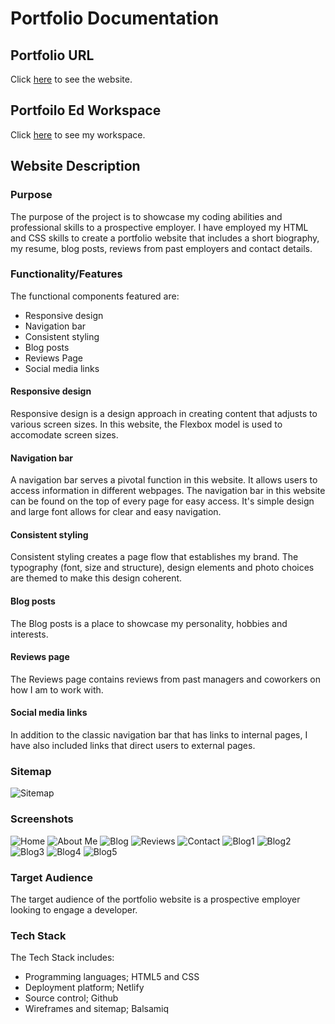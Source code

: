 # Portfolio Documentation
## Portfolio URL
Click [here]() to see the website.

## Portfoilo Ed Workspace
Click [here](https://edstem.org/courses/4965/workspaces/ppTn26hkW47PemwZvHR2UzeWp5FhrZBR) to see my workspace.

## Website Description
### Purpose
The purpose of the project is to showcase my coding abilities and professional skills to a prospective employer. I have employed my HTML and CSS skills to create a portfolio website that includes a short biography, my resume, blog posts, reviews from past employers and contact details.

### Functionality/Features
The functional components featured are:
* Responsive design
* Navigation bar
* Consistent styling
* Blog posts
* Reviews Page
* Social media links


#### Responsive design
Responsive design is a design approach in creating content that adjusts to various screen sizes. In this website, the Flexbox model is used to accomodate screen sizes.

#### Navigation bar
A navigation bar serves a pivotal function in this website. It allows users to access information in different webpages. The navigation bar in this website can be found on the top of every page for easy access. It's simple design and large font allows for clear and easy navigation.

#### Consistent styling
Consistent styling creates a page flow that establishes my brand. The typography (font, size and structure), design elements and photo choices are themed to make this design coherent.

#### Blog posts
The Blog posts is a place to showcase my personality, hobbies and interests.

#### Reviews page
The Reviews page contains reviews from past managers and coworkers on how I am to work with.

#### Social media links
In addition to the classic navigation bar that has links to internal pages, I have also included links that direct users to external pages.

### Sitemap
![Sitemap](docs/sitemap.png)

### Screenshots
![Home](docs/home.png)
![About Me](docs/aboutme.png)
![Blog](docs/blog.png)
![Reviews](docs/reviews.png)
![Contact](docs/contact.png)
![Blog1](docs/blog1.png)
![Blog2](docs/blog2.png)
![Blog3](docs/blog3.png)
![Blog4](docs/blog4.png)
![Blog5](docs/blog5.png)

### Target Audience
The target audience of the portfolio website is a prospective employer looking to engage a developer.

### Tech Stack
The Tech Stack includes:
* Programming languages; HTML5 and CSS
* Deployment platform; Netlify
* Source control; Github
* Wireframes and sitemap; Balsamiq